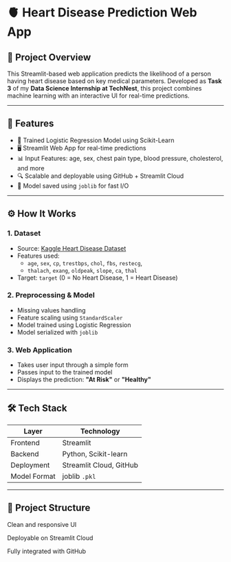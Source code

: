 # 🫀 Heart Disease Prediction Web App

## 📌 Project Overview

This Streamlit-based web application predicts the likelihood of a person having heart disease based on key medical parameters. Developed as **Task 3** of my **Data Science Internship at TechNest**, this project combines machine learning with an interactive UI for real-time predictions.

---

## 🚀 Features

- 🧠 Trained Logistic Regression Model using Scikit-Learn  
- 🖥 Streamlit Web App for real-time predictions  
- 📊 Input Features: age, sex, chest pain type, blood pressure, cholesterol, and more  
- 🔍 Scalable and deployable using GitHub + Streamlit Cloud  
- 💾 Model saved using `joblib` for fast I/O  

---

## ⚙️ How It Works

### 1. Dataset
- Source: [Kaggle Heart Disease Dataset](https://www.kaggle.com/datasets)
- Features used:  
  - `age`, `sex`, `cp`, `trestbps`, `chol`, `fbs`, `restecg`,  
  - `thalach`, `exang`, `oldpeak`, `slope`, `ca`, `thal`
- Target: `target` (0 = No Heart Disease, 1 = Heart Disease)

### 2. Preprocessing & Model
- Missing values handling
- Feature scaling using `StandardScaler`
- Model trained using Logistic Regression
- Model serialized with `joblib`

### 3. Web Application
- Takes user input through a simple form
- Passes input to the trained model
- Displays the prediction: **"At Risk"** or **"Healthy"**

---

## 🛠 Tech Stack

| Layer         | Technology         |
| -------------|--------------------|
| Frontend     | Streamlit          |
| Backend      | Python, Scikit-learn |
| Deployment   | Streamlit Cloud, GitHub |
| Model Format | joblib `.pkl`      |

---

## 📁 Project Structure



Clean and responsive UI

Deployable on Streamlit Cloud

Fully integrated with GitHub

